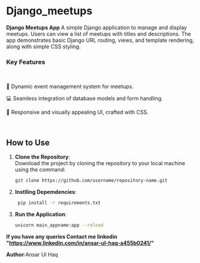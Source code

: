 # Django_meetups
**Django Meetups App**   A simple Django application to manage and display meetups. Users can view a list of meetups with titles and descriptions. The app demonstrates basic Django URL routing, views, and template rendering, along with simple CSS styling.
<br/>
<h3>Key Features</h3>
<br/>

📅 Dynamic event management system for meetups.
<br/>

💻 Seamless integration of database models and form handling.
<br/>

🎨 Responsive and visually appealing UI, crafted with CSS.

<br/>


## **How to Use**

1. **Clone the Repository**:  
   Download the project by cloning the repository to your local machine using the command:
   ```bash
   git clone https://github.com/username/repository-name.git


2. **Instlling Depemdencies**:<br/>
   ```bash
    pip install -r requirements.txt

4. **Run the Application**:<br/>
    ```bash
    uvicorn main_appname:app --reload


**If you have any queries **Contact me** linkedin "https://www.linkedin.com/in/ansar-ul-haq-a455b0241/"**

**Author**:Ansar Ul Haq

